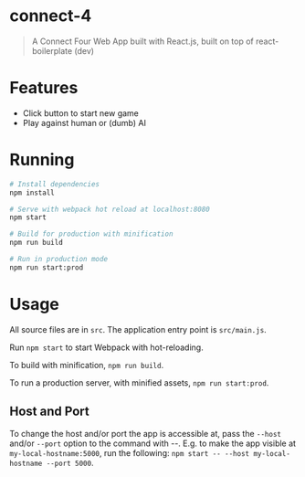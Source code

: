 # connect-4

> A Connect Four Web App built with React.js, built on top of react-boilerplate (dev)

# Features

- Click button to start new game
- Play against human or (dumb) AI

# Running

``` bash
# Install dependencies
npm install

# Serve with webpack hot reload at localhost:8080
npm start

# Build for production with minification
npm run build

# Run in production mode
npm run start:prod

```

# Usage

All source files are in `src`. The application entry point is `src/main.js`.

Run `npm start` to start Webpack with hot-reloading. 

To build with minification, `npm run build`.

To run a production server, with minified assets, `npm run start:prod`.

## Host and Port

To change the host and/or port the app is accessible at, pass the `--host` and/or `--port` option to the command with --. E.g. to make the app visible at `my-local-hostname:5000`, run the following: `npm start -- --host my-local-hostname --port 5000`.